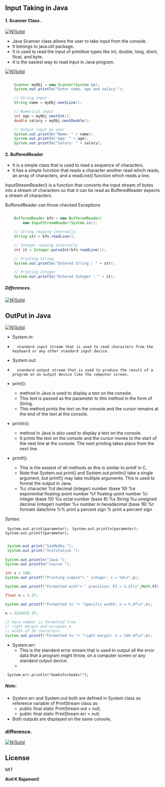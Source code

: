 ## Input Taking in Java

#### 1. Scanner Class . 

[![N|Solid](http://www.cs.emory.edu/~cheung/Courses/170/Syllabus/04/FIGS/scanner.gif)](https://www.java.com/en/)


- Java Scanner class allows the user to take input from the console. 
- It belongs to java.util package. 
- It is used to read the input of primitive types like int, double, long, short, float, and byte.
- It is the easiest way to read input in Java program.

[![N|Solid](https://i.imgur.com/wWjXoU6.png)](https://www.java.com/en/)

```java

    Scanner myObj = new Scanner(System.in);
    System.out.println("Enter name, age and salary:");

    // String input
    String name = myObj.nextLine();

    // Numerical input
    int age = myObj.nextInt();
    double salary = myObj.nextDouble();

    // Output input by user
    System.out.println("Name: " + name);
    System.out.println("Age: " + age);
    System.out.println("Salary: " + salary);

```

#### 2. BufferedReader
- It is a simple class that is used to read a sequence of characters. 
- It has a simple function that reads a character another read which reads, an array of characters, and a readLine() function which reads a line.

InputStreamReader() is a function that converts the input stream of bytes into a stream of characters so that it can be read as BufferedReader expects a stream of characters.

BufferedReader can throw checked Exceptions

```java

    BufferedReader bfn = new BufferedReader(
        new InputStreamReader(System.in));

    // String reading internally
    String str = bfn.readLine();

    // Integer reading internally
    int it = Integer.parseInt(bfn.readLine());

    // Printing String
    System.out.println("Entered String : " + str);

    // Printing Integer
    System.out.println("Entered Integer : " + it);

```
##### Differences.

[![N|Solid](https://i.imgur.com/EjL0nKn.png)](https://www.java.com/en/)



## OutPut in Java
[![N|Solid](https://media.geeksforgeeks.org/wp-content/uploads/20191126125125/Java-Input-Output-Stream.jpg)](https://www.java.com/en/)

- System.in: 
-       standard input stream that is used to read characters from the keyboard or any other standard input device.
- System.out: 
-       standard output stream that is used to produce the result of a program on an output device like the computer screen.

- print():
    -  method in Java is used to display a text on the console. 
    - This text is passed as the parameter to this method in the form of String.
    -  This method prints the text on the console and the cursor remains at the end of the text at the console. 

- println(): 
   -    method in Java is also used to display a text on the console. 
   -    It prints the text on the console and the cursor moves to the start of the next line at the console. The next printing takes place from the next line.

- printf(): 
    -   This is the easiest of all methods as this is similar to printf in C. 
    -   Note that System.out.print() and System.out.println() take a single argument, but printf() may take multiple arguments. This is used to format the output in Java.
    -   %c character
        %d decimal (integer) number (base 10)
        %e exponential floating-point number
        %f floating-point number
        %i integer (base 10)
        %o octal number (base 8)
        %s String
        %u unsigned decimal (integer) number
        %x number in hexadecimal (base 16)
        %t formats date/time
        %% print a percent sign
        \% print a percent sign

Syntax:

   ` System.out.print(parameter);`
   ` System.out.println(parameter);`
   ` System.out.printf(parameter);`
   
```java

 System.out.print("SaiMedha ");
 System.out.print("Institution ");
 
System.out.println("Java ");
System.out.println("course ");

int x = 100;
System.out.printf("Printing simple"+ " integer: x = %d\n",x);

System.out.printf("Formatted with"+ " precision: PI = %.2f\n",Math.PI);

float n = 5.2f;

System.out.printf("Formatted to "+ "specific width: n = %.4f\n",n);

n = 2324435.3f;

// here number is formatted from
// right margin and occupies a
// width of 20 characters
System.out.printf("Formatted to "+ "right margin: n = %20.4f\n",n);


```

- System.err: 
    -   This is the standard error stream that is used to output all the error data that a program might throw, on a computer screen or any standard output device.
    -   
` System.err.println("GeeksForGeeks!");`

##### Note:
  - System.err and System.out both are defined in System class as reference variable of PrintStream class as:
    - public final static PrintStream out = null;
    - public final static PrintStream err = null;
 - Both outputs are displayed on the same console,
    
### difference.
[![N|Solid](https://i.imgur.com/5Sq2Mvu.png)](https://www.java.com/en/)

## License

MIT

**Anil K Rajamoni!**

